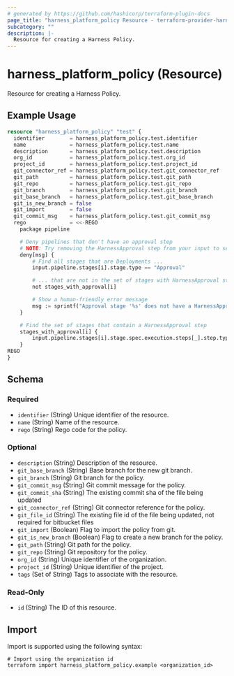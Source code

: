 ```yaml
---
# generated by https://github.com/hashicorp/terraform-plugin-docs
page_title: "harness_platform_policy Resource - terraform-provider-harness"
subcategory: ""
description: |-
  Resource for creating a Harness Policy.
---
```


# harness_platform_policy (Resource)

Resource for creating a Harness Policy.

## Example Usage

```terraform
resource "harness_platform_policy" "test" {
  identifier        = harness_platform_policy.test.identifier
  name              = harness_platform_policy.test.name
  description       = harness_platform_policy.test.description
  org_id            = harness_platform_policy.test.org_id
  project_id        = harness_platform_policy.test.project_id
  git_connector_ref = harness_platform_policy.test.git_connector_ref
  git_path          = harness_platform_policy.test.git_path
  git_repo          = harness_platform_policy.test.git_repo
  git_branch        = harness_platform_policy.test.git_branch
  git_base_branch   = harness_platform_policy.test.git_base_branch
  git_is_new_branch = false
  git_import        = false
  git_commit_msg    = harness_platform_policy.test.git_commit_msg
  rego              = <<-REGO
    package pipeline

    # Deny pipelines that don't have an approval step
    # NOTE: Try removing the HarnessApproval step from your input to see the policy fail
    deny[msg] {
        # Find all stages that are Deployments ...
        input.pipeline.stages[i].stage.type == "Approval"

        # ... that are not in the set of stages with HarnessApproval steps
        not stages_with_approval[i]

        # Show a human-friendly error message
        msg := sprintf("Approval stage '%s' does not have a HarnessApproval step", [input.pipeline.stages[i].stage.name])
    }

    # Find the set of stages that contain a HarnessApproval step
    stages_with_approval[i] {
        input.pipeline.stages[i].stage.spec.execution.steps[_].step.type == "HarnessApproval"
    }
REGO
}
```

<!-- schema generated by tfplugindocs -->
## Schema

### Required

- `identifier` (String) Unique identifier of the resource.
- `name` (String) Name of the resource.
- `rego` (String) Rego code for the policy.

### Optional

- `description` (String) Description of the resource.
- `git_base_branch` (String) Base branch for the new git branch.
- `git_branch` (String) Git branch for the policy.
- `git_commit_msg` (String) Git commit message for the policy.
- `git_commit_sha` (String) The existing commit sha of the file being updated
- `git_connector_ref` (String) Git connector reference for the policy.
- `git_file_id` (String) The existing file id of the file being updated, not required for bitbucket files
- `git_import` (Boolean) Flag to import the policy from git.
- `git_is_new_branch` (Boolean) Flag to create a new branch for the policy.
- `git_path` (String) Git path for the policy.
- `git_repo` (String) Git repository for the policy.
- `org_id` (String) Unique identifier of the organization.
- `project_id` (String) Unique identifier of the project.
- `tags` (Set of String) Tags to associate with the resource.

### Read-Only

- `id` (String) The ID of this resource.

## Import

Import is supported using the following syntax:

```shell
# Import using the organization id
terraform import harness_platform_policy.example <organization_id>
```
